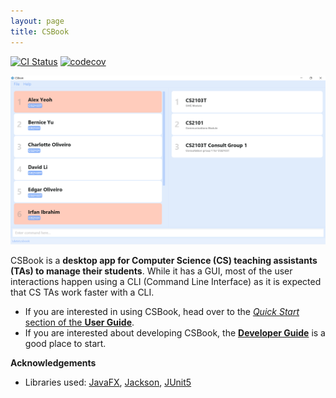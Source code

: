 ```yaml
---
layout: page
title: CSBook
---
```


[![CI Status](https://github.com/AY2122S1-CS2103T-T09-3/tp/workflows/Java%20CI/badge.svg)](https://github.com/AY2122S1-CS2103T-T09-3/tp/actions)
[![codecov](https://codecov.io/gh/AY2122S1-CS2103T-T09-3/tp/branch/master/graph/badge.svg)](https://codecov.io/gh/se-edu/addressbook-level3)

![Ui](images/Ui.png)

CSBook is a **desktop app for Computer Science (CS) teaching assistants (TAs) to manage their students**. While it has a GUI, most of the user interactions happen using a CLI (Command Line Interface) as it is expected that CS TAs work faster with a CLI.

* If you are interested in using CSBook, head over to the [_Quick Start_ section of the **User Guide**](UserGuide.html#quick-start).
* If you are interested about developing CSBook, the [**Developer Guide**](DeveloperGuide.html) is a good place to start.


**Acknowledgements**

* Libraries used: [JavaFX](https://openjfx.io/), [Jackson](https://github.com/FasterXML/jackson), [JUnit5](https://github.com/junit-team/junit5)
